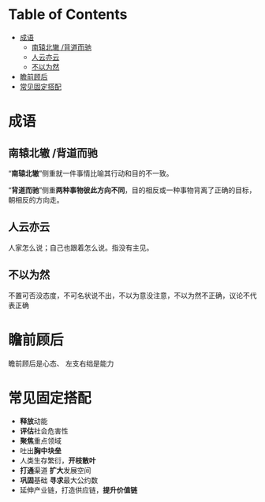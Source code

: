 # Table of Contents

* [成语](#成语)
  * [南辕北辙 /背道而驰](#南辕北辙-背道而驰)
  * [人云亦云](#人云亦云)
  * [不以为然](#不以为然)
* [瞻前顾后](#瞻前顾后)
* [常见固定搭配](#常见固定搭配)




# 成语

##  南辕北辙 /背道而驰

“**南辕北辙**”侧重就一件事情比喻其行动和目的不一致。 

“**背道而驰**”侧重**两种事物彼此方向不同**，目的相反或一种事物背离了正确的目标，朝相反的方向走。



## 人云亦云

人家怎么说；自己也跟着怎么说。指没有主见。



## 不以为然

不置可否没态度，不可名状说不出，不以为意没注意，不以为然不正确，议论不代表正确



# 瞻前顾后

瞻前顾后是心态、 左支右绌是能力 











# 常见固定搭配

+ **释放**动能
+  **评估**社会危害性 
+  **聚焦**重点领域
+  吐出**胸中块垒**
+  人类生存繁衍，**开枝散叶**
+  **打通**渠道    **扩大**发展空间
+  **巩固**基础 **寻求**最大公约数
+  延伸产业链，打造供应链，**提升价值链**

